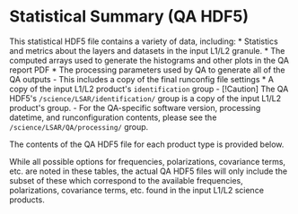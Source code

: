 
# Statistical Summary (QA HDF5)

This statistical HDF5 file contains a variety of data, including:
    * Statistics and metrics about the layers and datasets in the input L1/L2 granule.
    * The computed arrays used to generate the histograms and other plots in the QA report PDF
    * The processing parameters used by QA to generate all of the QA outputs
        - This includes a copy of the final runconfig file settings
    * A copy of the input L1/L2 product's `identification` group
        - [!Caution] The QA HDF5's `/science/LSAR/identification/` group 
          is a copy of the input L1/L2 product's group.
        - For the QA-specific software version, processing datetime, and 
          runconfiguration contents, please see the 
          `/science/LSAR/QA/processing/` group.

The contents of the QA HDF5 file for each product type is provided below.

While all possible options for frequencies, polarizations, covariance terms, 
etc. are noted in these tables, the actual QA HDF5 files will only include 
the subset of these which correspond to the available frequencies, 
polarizations, covariance terms, etc. found in the input L1/L2 science products.


